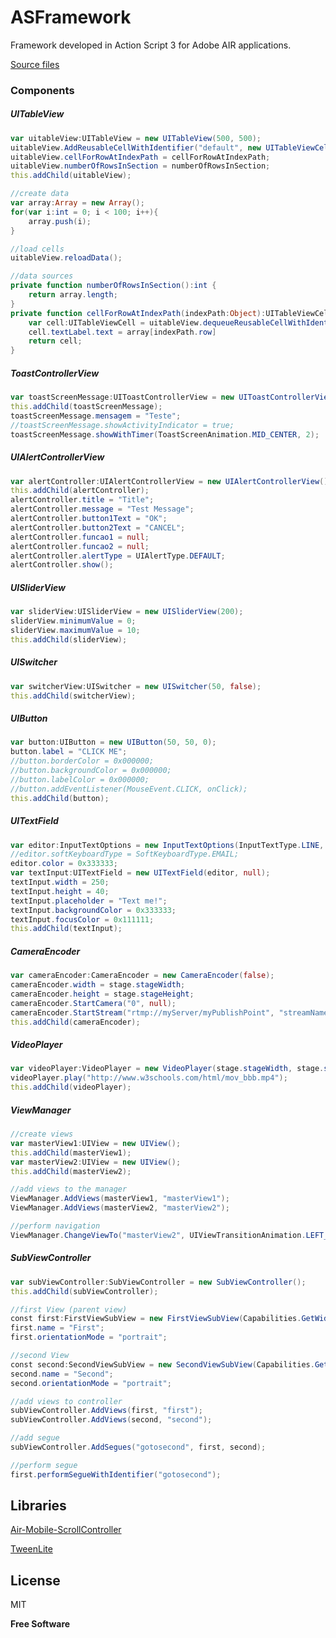 # ASFramework

Framework developed in Action Script 3 for Adobe AIR applications.

[Source files](src/com/emmanouil)

### Components

##### UITableView
```actionscript
var uitableView:UITableView = new UITableView(500, 500);
uitableView.AddReusableCellWithIdentifier("default", new UITableViewCell(stage.stageWidth, 50));
uitableView.cellForRowAtIndexPath = cellForRowAtIndexPath;
uitableView.numberOfRowsInSection = numberOfRowsInSection;
this.addChild(uitableView);

//create data
var array:Array = new Array();
for(var i:int = 0; i < 100; i++){
    array.push(i);
}

//load cells
uitableView.reloadData();

//data sources
private function numberOfRowsInSection():int {
    return array.length;
}
private function cellForRowAtIndexPath(indexPath:Object):UITableViewCell {
	var cell:UITableViewCell = uitableView.dequeueReusableCellWithIdentifier("default") as UITableViewCell;
	cell.textLabel.text = array[indexPath.row]
	return cell;
}
```
##### ToastControllerView
```actionscript
var toastScreenMessage:UIToastControllerView = new UIToastControllerView();
this.addChild(toastScreenMessage);
toastScreenMessage.mensagem = "Teste";
//toastScreenMessage.showActivityIndicator = true;
toastScreenMessage.showWithTimer(ToastScreenAnimation.MID_CENTER, 2);
```
##### UIAlertControllerView
```actionscript
var alertController:UIAlertControllerView = new UIAlertControllerView();
this.addChild(alertController);
alertController.title = "Title";
alertController.message = "Test Message";
alertController.button1Text = "OK";
alertController.button2Text = "CANCEL";
alertController.funcao1 = null;
alertController.funcao2 = null;
alertController.alertType = UIAlertType.DEFAULT;
alertController.show();
```
##### UISliderView
```actionscript
var sliderView:UISliderView = new UISliderView(200);
sliderView.minimumValue = 0;
sliderView.maximumValue = 10;
this.addChild(sliderView);
```
##### UISwitcher
```actionscript
var switcherView:UISwitcher = new UISwitcher(50, false);
this.addChild(switcherView);
```
##### UIButton
```actionscript
var button:UIButton = new UIButton(50, 50, 0);
button.label = "CLICK ME";
//button.borderColor = 0x000000;
//button.backgroundColor = 0x000000;
//button.labelColor = 0x000000;
//button.addEventListener(MouseEvent.CLICK, onClick);
this.addChild(button);
```
##### UITextField
```actionscript
var editor:InputTextOptions = new InputTextOptions(InputTextType.LINE, false);
//editor.softKeyboardType = SoftKeyboardType.EMAIL;
editor.color = 0x333333;
var textInput:UITextField = new UITextField(editor, null);
textInput.width = 250;
textInput.height = 40;
textInput.placeholder = "Text me!";
textInput.backgroundColor = 0x333333;
textInput.focusColor = 0x111111;
this.addChild(textInput);
```
##### CameraEncoder
```actionscript
var cameraEncoder:CameraEncoder = new CameraEncoder(false);
cameraEncoder.width = stage.stageWidth;
cameraEncoder.height = stage.stageHeight;
cameraEncoder.StartCamera("0", null);
cameraEncoder.StartStream("rtmp://myServer/myPublishPoint", "streamName");
this.addChild(cameraEncoder);
```
##### VideoPlayer
```actionscript
var videoPlayer:VideoPlayer = new VideoPlayer(stage.stageWidth, stage.stageHeight);
videoPlayer.play("http://www.w3schools.com/html/mov_bbb.mp4");
this.addChild(videoPlayer);
```
##### ViewManager
```actionscript
//create views
var masterView1:UIView = new UIView();
this.addChild(masterView1);
var masterView2:UIView = new UIView();
this.addChild(masterView2);

//add views to the manager
ViewManager.AddViews(masterView1, "masterView1");
ViewManager.AddViews(masterView2, "masterView2");

//perform navigation
ViewManager.ChangeViewTo("masterView2", UIViewTransitionAnimation.LEFT_TO_RIGTH);
```
##### SubViewController
```actionscript
var subViewController:SubViewController = new SubViewController();
this.addChild(subViewController);

//first View (parent view)
const first:FirstViewSubView = new FirstViewSubView(Capabilities.GetWidth(), Capabilities.GetHeight());
first.name = "First";
first.orientationMode = "portrait";

//second View
const second:SecondViewSubView = new SecondViewSubView(Capabilities.GetWidth(), Capabilities.GetHeight());
second.name = "Second";
second.orientationMode = "portrait";

//add views to controller
subViewController.AddViews(first, "first");
subViewController.AddViews(second, "second");

//add segue
subViewController.AddSegues("gotosecond", first, second);

//perform segue
first.performSegueWithIdentifier("gotosecond");	
```

## Libraries
[Air-Mobile-ScrollController](https://github.com/freshplanet/Air-Mobile-ScrollController)

[TweenLite](https://greensock.com/tweenlite-as)

License
----

MIT

**Free Software**
